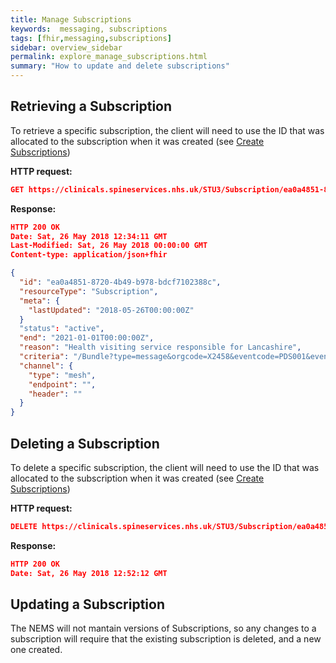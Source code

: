 ```yaml
---
title: Manage Subscriptions
keywords:  messaging, subscriptions
tags: [fhir,messaging,subscriptions]
sidebar: overview_sidebar
permalink: explore_manage_subscriptions.html
summary: "How to update and delete subscriptions"
---
```


## Retrieving a Subscription ##

To retrieve a specific subscription, the client will need to use the ID that was allocated to the subscription when it was created (see [Create Subscriptions](explore_create_subscription.html))

**HTTP request:**

```json
GET https://clinicals.spineservices.nhs.uk/STU3/Subscription/ea0a4851-8720-4b49-b978-bdcf7102388c
```

**Response:**

```json
HTTP 200 OK
Date: Sat, 26 May 2018 12:34:11 GMT
Last-Modified: Sat, 26 May 2018 00:00:00 GMT
Content-type: application/json+fhir

{
  "id": "ea0a4851-8720-4b49-b978-bdcf7102388c",
  "resourceType": "Subscription",
  "meta": {
    "lastUpdated": "2018-05-26T00:00:00Z"
  }
  "status": "active",
  "end": "2021-01-01T00:00:00Z",
  "reason": "Health visiting service responsible for Lancashire",
  "criteria": "/Bundle?type=message&orgcode=X2458&eventcode=PDS001&eventcode=PDS002&eventcode=PDS003&eventcode=PDS004",
  "channel": {
    "type": "mesh",
    "endpoint": "",
    "header": ""
  }
}
```


## Deleting a Subscription ##

To delete a specific subscription, the client will need to use the ID that was allocated to the subscription when it was created (see [Create Subscriptions](explore_create_subscription.html))

**HTTP request:**

```json
DELETE https://clinicals.spineservices.nhs.uk/STU3/Subscription/ea0a4851-8720-4b49-b978-bdcf7102388c
```

**Response:**

```json
HTTP 200 OK
Date: Sat, 26 May 2018 12:52:12 GMT
```

## Updating a Subscription ##

The NEMS will not mantain versions of Subscriptions, so any changes to a subscription will require that the existing subscription is deleted, and a new one created.

